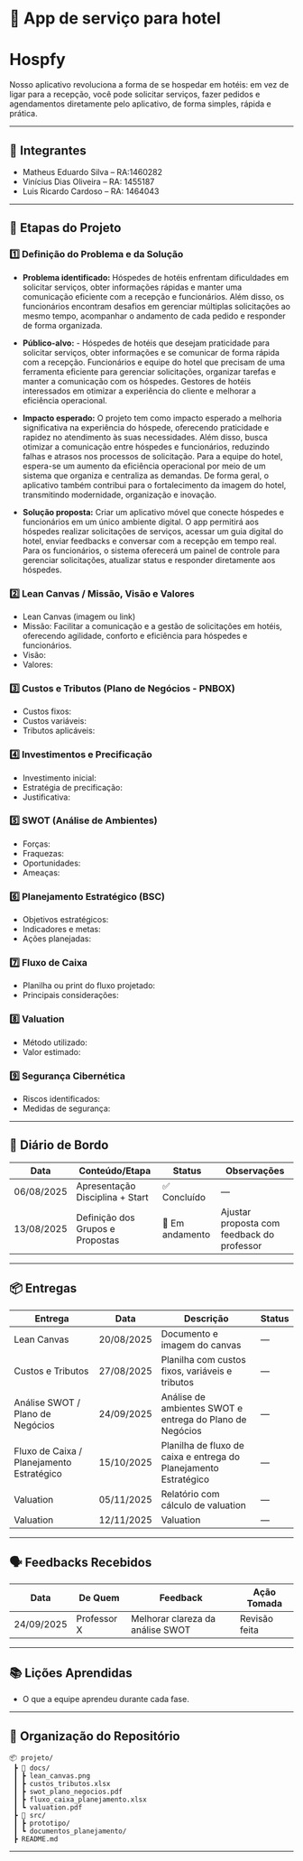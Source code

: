 # 📌 App de serviço para hotel
# Hospfy

Nosso aplicativo revoluciona a forma de se hospedar em hotéis: em vez de ligar para a recepção, você pode solicitar serviços, fazer pedidos e agendamentos diretamente pelo aplicativo, de forma simples, rápida e prática.

---

## 👥 Integrantes

- Matheus Eduardo Silva – RA:1460282  
- Vinícius Dias Oliveira – RA: 1455187
- Luis Ricardo Cardoso – RA: 1464043  

---

## 🧭 Etapas do Projeto

### 1️⃣ Definição do Problema e da Solução
- **Problema identificado:**  Hóspedes de hotéis enfrentam dificuldades em solicitar serviços, obter informações rápidas e manter uma comunicação eficiente com a recepção e funcionários. Além disso, os funcionários encontram desafios em gerenciar múltiplas solicitações ao mesmo tempo, acompanhar o andamento de cada pedido e responder de forma organizada.
 
- **Público-alvo:**  - Hóspedes de hotéis que desejam praticidade para solicitar serviços, obter informações e se comunicar de forma rápida com a recepção. Funcionários e equipe do hotel que precisam de uma ferramenta eficiente para gerenciar solicitações, organizar tarefas e manter a comunicação com os hóspedes. Gestores de hotéis interessados em otimizar a experiência do cliente e melhorar a eficiência operacional.
 
- **Impacto esperado:**  O projeto tem como impacto esperado a melhoria significativa na experiência do hóspede, oferecendo praticidade e rapidez no atendimento às suas necessidades. Além disso, busca otimizar a comunicação entre hóspedes e funcionários, reduzindo falhas e atrasos nos processos de solicitação. Para a equipe do hotel, espera-se um aumento da eficiência operacional por meio de um sistema que organiza e centraliza as demandas. De forma geral, o aplicativo também contribui para o fortalecimento da imagem do hotel, transmitindo modernidade, organização e inovação.
 
- **Solução proposta:**  Criar um aplicativo móvel que conecte hóspedes e funcionários em um único ambiente digital. O app permitirá aos hóspedes realizar solicitações de serviços, acessar um guia digital do hotel, enviar feedbacks e conversar com a recepção em tempo real. Para os funcionários, o sistema oferecerá um painel de controle para gerenciar solicitações, atualizar status e responder diretamente aos hóspedes.

### 2️⃣ Lean Canvas / Missão, Visão e Valores
- Lean Canvas (imagem ou link)  
- Missão: Facilitar a comunicação e a gestão de solicitações em hotéis, oferecendo agilidade, conforto e eficiência para hóspedes e funcionários.
- Visão:  
- Valores:  

### 3️⃣ Custos e Tributos (Plano de Negócios - PNBOX)
- Custos fixos:  
- Custos variáveis:  
- Tributos aplicáveis:  

### 4️⃣ Investimentos e Precificação
- Investimento inicial:  
- Estratégia de precificação:  
- Justificativa:  

### 5️⃣ SWOT (Análise de Ambientes)
- Forças:  
- Fraquezas:  
- Oportunidades:  
- Ameaças:  

### 6️⃣ Planejamento Estratégico (BSC)
- Objetivos estratégicos:  
- Indicadores e metas:  
- Ações planejadas:  

### 7️⃣ Fluxo de Caixa
- Planilha ou print do fluxo projetado:  
- Principais considerações:  

### 8️⃣ Valuation
- Método utilizado:  
- Valor estimado:  

### 9️⃣ Segurança Cibernética
- Riscos identificados:  
- Medidas de segurança:  

---

## 📅 Diário de Bordo

| Data       | Conteúdo/Etapa                     | Status     | Observações |
|------------|------------------------------------|------------|-------------|
| 06/08/2025 | Apresentação Disciplina + Start    | ✅ Concluído | — |
| 13/08/2025 | Definição dos Grupos e Propostas   | 🚧 Em andamento | Ajustar proposta com feedback do professor |

---

## 📦 Entregas

| Entrega                                | Data       | Descrição                                                         | Status |
|----------------------------------------|------------|-------------------------------------------------------------------|--------|
| Lean Canvas                            | 20/08/2025 | Documento e imagem do canvas                                      | —      |
| Custos e Tributos                      | 27/08/2025 | Planilha com custos fixos, variáveis e tributos                   | —      |
| Análise SWOT / Plano de Negócios       | 24/09/2025 | Análise de ambientes SWOT e entrega do Plano de Negócios          | —      |
| Fluxo de Caixa / Planejamento Estratégico | 15/10/2025 | Planilha de fluxo de caixa e entrega do Planejamento Estratégico  | —      |
| Valuation                              | 05/11/2025 | Relatório com cálculo de valuation                                | —      |
| Valuation      | 12/11/2025 | Valuation | —      |

---

## 🗣️ Feedbacks Recebidos

| Data       | De Quem     | Feedback                                                        | Ação Tomada |
|------------|-------------|----------------------------------------------------------------|-------------|
| 24/09/2025 | Professor X | Melhorar clareza da análise SWOT                                | Revisão feita |

---

## 📚 Lições Aprendidas
- O que a equipe aprendeu durante cada fase.  

---

## 📁 Organização do Repositório

```
📦 projeto/
 ┣ 📂 docs/
 ┃ ┣ lean_canvas.png
 ┃ ┣ custos_tributos.xlsx
 ┃ ┣ swot_plano_negocios.pdf
 ┃ ┣ fluxo_caixa_planejamento.xlsx
 ┃ ┗ valuation.pdf
 ┣ 📂 src/
 ┃ ┣ prototipo/
 ┃ ┗ documentos_planejamento/
 ┣ README.md
```

---
